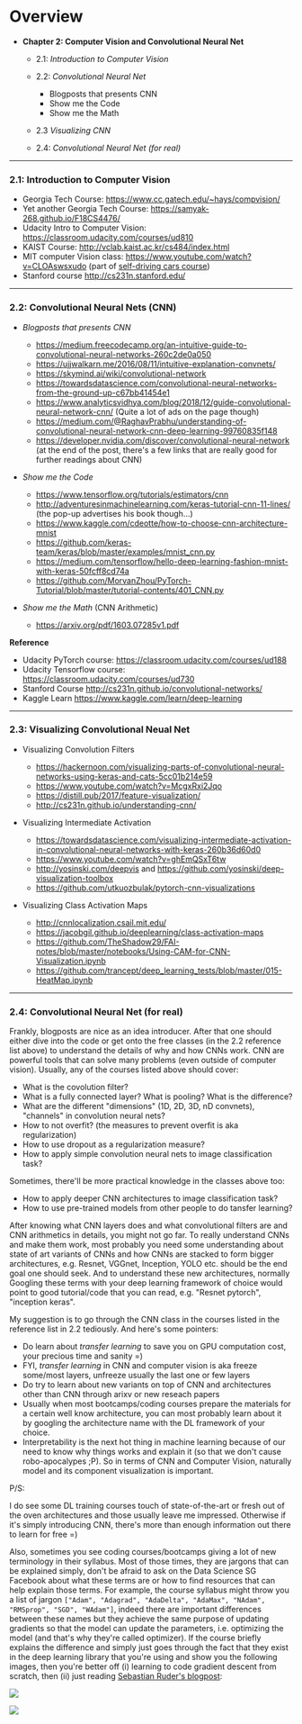 # Overview

- **Chapter 2: Computer Vision and Convolutional Neural Net**
  - 2.1: *Introduction to Computer Vision*

  - 2.2: *Convolutional Neural Net*
    - Blogposts that presents CNN
    - Show me the Code
    - Show me the Math
    
  - 2.3 *Visualizing CNN*
    
  - 2.4: *Convolutional Neural Net (for real)*
  
----

### 2.1: Introduction to Computer Vision

 - Georgia Tech Course: https://www.cc.gatech.edu/~hays/compvision/
 - Yet another Georgia Tech Course: https://samyak-268.github.io/F18CS4476/
 - Udacity Intro to Computer Vision: https://classroom.udacity.com/courses/ud810
 - KAIST Course: http://vclab.kaist.ac.kr/cs484/index.html 
 - MIT computer Vision class: https://www.youtube.com/watch?v=CLOAswsxudo (part of [self-driving cars course](https://selfdrivingcars.mit.edu/))
 - Stanford course http://cs231n.stanford.edu/ 

----
 
 
### 2.2: Convolutional Neural Nets (CNN)

 - *Blogposts that presents CNN*
   - https://medium.freecodecamp.org/an-intuitive-guide-to-convolutional-neural-networks-260c2de0a050
   - https://ujjwalkarn.me/2016/08/11/intuitive-explanation-convnets/
   - https://skymind.ai/wiki/convolutional-network
   - https://towardsdatascience.com/convolutional-neural-networks-from-the-ground-up-c67bb41454e1
   - https://www.analyticsvidhya.com/blog/2018/12/guide-convolutional-neural-network-cnn/ (Quite a lot of ads on the page though)
   - https://medium.com/@RaghavPrabhu/understanding-of-convolutional-neural-network-cnn-deep-learning-99760835f148
   - https://developer.nvidia.com/discover/convolutional-neural-network (at the end of the post, there's a few links that are really good for further readings about CNN)
   
 - *Show me the Code*
   - https://www.tensorflow.org/tutorials/estimators/cnn
   - http://adventuresinmachinelearning.com/keras-tutorial-cnn-11-lines/ (the pop-up advertises his book though...)
   - https://www.kaggle.com/cdeotte/how-to-choose-cnn-architecture-mnist 
   - https://github.com/keras-team/keras/blob/master/examples/mnist_cnn.py 
   - https://medium.com/tensorflow/hello-deep-learning-fashion-mnist-with-keras-50fcff8cd74a
   - https://github.com/MorvanZhou/PyTorch-Tutorial/blob/master/tutorial-contents/401_CNN.py
   
 - *Show me the Math* (CNN Arithmetic)
   - https://arxiv.org/pdf/1603.07285v1.pdf

**Reference**  
  - Udacity PyTorch course: https://classroom.udacity.com/courses/ud188 
  - Udacity Tensorflow course: https://classroom.udacity.com/courses/ud730
  - Stanford Course http://cs231n.github.io/convolutional-networks/
  - Kaggle Learn https://www.kaggle.com/learn/deep-learning

----
 

### 2.3: Visualizing Convolutional Neual Net 

- Visualizing Convolution Filters
  - https://hackernoon.com/visualizing-parts-of-convolutional-neural-networks-using-keras-and-cats-5cc01b214e59
  - https://www.youtube.com/watch?v=McgxRxi2Jqo
  - https://distill.pub/2017/feature-visualization/
  - http://cs231n.github.io/understanding-cnn/
  
- Visualizing Intermediate Activation
  - https://towardsdatascience.com/visualizing-intermediate-activation-in-convolutional-neural-networks-with-keras-260b36d60d0
  - https://www.youtube.com/watch?v=ghEmQSxT6tw
  - http://yosinski.com/deepvis and https://github.com/yosinski/deep-visualization-toolbox
  - https://github.com/utkuozbulak/pytorch-cnn-visualizations

- Visualizing Class Activation Maps
  - http://cnnlocalization.csail.mit.edu/
  - https://jacobgil.github.io/deeplearning/class-activation-maps
  - https://github.com/TheShadow29/FAI-notes/blob/master/notebooks/Using-CAM-for-CNN-Visualization.ipynb
  - https://github.com/trancept/deep_learning_tests/blob/master/015-HeatMap.ipynb

----

### 2.4: Convolutional Neural Net (for real)

Frankly, blogposts are nice as an idea introducer. After that one should either dive into the code or get onto the free classes (in the 2.2 reference list above) to understand the details of why and how CNNs work. CNN are powerful tools that can solve many problems (even outside of computer vision). Usually, any of the courses listed above should cover:

 - What is the covolution filter?
 - What is a fully connected layer? What is pooling? What is the difference? 
 - What are the different "dimensions" (1D, 2D, 3D, nD convnets), "channels" in convolution neural nets?
 - How to not overfit? (the measures to prevent overfit is aka regularization)
 - How to use dropout as a regularization measure? 
 - How to apply simple convolution neural nets to image classification task?

Sometimes, there'll be more practical knowledge in the classes above too:

 - How to apply deeper CNN architectures to image classification task? 
 - How to use pre-trained models from other people to do tansfer learning?

After knowing what CNN layers does and what convolutional filters are and CNN arithmetics in details, you might not go far. To really understand CNNs and make them work, most probably you need some understanding about state of art variants of CNNs and how CNNs are stacked to form bigger architectures, e.g. Resnet, VGGnet, Inception, YOLO etc. should be the end goal one should seek. And to understand these new architectures, normally Googling these terms with your deep learning framework of choice would point to good tutorial/code that you can read, e.g. "Resnet pytorch", "inception keras".

My suggestion is to go through the CNN class in the courses listed in the reference list in 2.2 tediously. And here's some pointers: 

 - Do learn about *transfer learning* to save you on GPU computation cost, your precious time and sanity =)
 - FYI, *transfer learning* in CNN and computer vision is aka freeze some/most layers, unfreeze usually the last one or few layers
 - Do try to learn about new variants on top of CNN and architectures other than CNN through arixv or new reseach papers
 - Usually when most bootcamps/coding courses prepare the materials for a certain well know architecture, you can most probably learn about it by googling the architecture name with the DL framework of your choice. 
 - Interpretability is the next hot thing in machine learning because of our need to know why things works and explain it (so that we don't cause robo-apocalypes ;P). So in terms of CNN and Computer Vision, naturally model and its component visualization is important.
 
P/S: 
 
I do see some DL training courses touch of state-of-the-art or fresh out of the oven architectures and those usually leave me impressed. Otherwise if it's simply introducing CNN, there's more than enough information out there to learn for free =)

Also, sometimes you see coding courses/bootcamps giving a lot of new terminology in their syllabus. Most of those times, they are jargons that can be explained simply, don't be afraid to ask on the Data Science SG Facebook about what these terms are or how to find resources that can help explain those terms. For example, the course syllabus might throw you a list of jargon `["Adam", "Adagrad", "AdaDelta", "AdaMax", "NAdam", "RMSprop", "SGD", "WAdam"]`, indeed there are important differences between these names but they achieve the same purpose of updating gradients so that the model can update the parameters, i.e. optimizing the model (and that's why they're called optimizer). If the course briefly explains the difference and simply just goes through the fact that they exist in the deep learning library that you're using and show you the following images, then you're better off (i) learning to code gradient descent from scratch, then (ii) just reading [Sebastian Ruder's blogpost](http://ruder.io/optimizing-gradient-descent/index.html#visualizationofalgorithms):

![](http://ruder.io/content/images/2016/09/contours_evaluation_optimizers.gif)

![](http://ruder.io/content/images/2016/09/saddle_point_evaluation_optimizers.gif)



